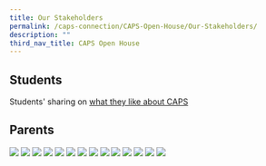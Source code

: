 ```yaml
---
title: Our Stakeholders
permalink: /caps-connection/CAPS-Open-House/Our-Stakeholders/
description: ""
third_nav_title: CAPS Open House
---
```

Students
--------

Students' sharing on [what they like about CAPS](https://drive.google.com/file/d/1LoDhSa0ZEqr3UGUFmSsnC_2gMoifTocW/view?usp=sharing) 

Parents
-------

![](/images/Slide3.png)
![](/images/Slide2.png)
![](/images/Slide1.png)
![](/images/Slide12.png)
![](/images/Slide5.png)
![](/images/Slide13.png)
![](/images/Slide9.png)
![](/images/Slide11.png)
![](/images/Slide10.png)
![](/images/Slide6.png)
![](/images/Slide8.png)
![](/images/Slide7.png)
![](/images/Slide14.png)
![](/images/Slide4.png)